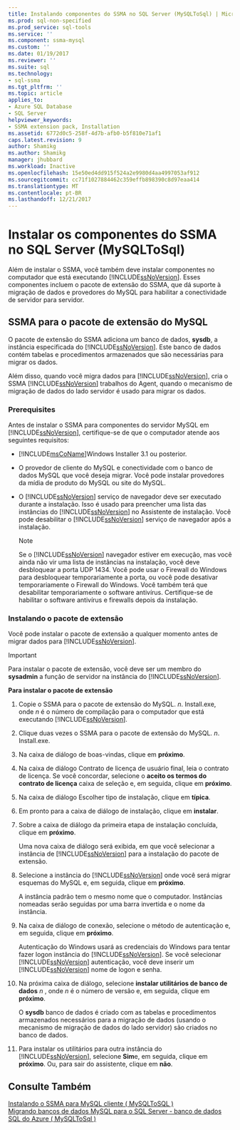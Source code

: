 ```yaml
---
title: Instalando componentes do SSMA no SQL Server (MySQLToSql) | Microsoft Docs
ms.prod: sql-non-specified
ms.prod_service: sql-tools
ms.service: ''
ms.component: ssma-mysql
ms.custom: ''
ms.date: 01/19/2017
ms.reviewer: ''
ms.suite: sql
ms.technology:
- sql-ssma
ms.tgt_pltfrm: ''
ms.topic: article
applies_to:
- Azure SQL Database
- SQL Server
helpviewer_keywords:
- SSMA extension pack, Installation
ms.assetid: 6772d0c5-258f-4d7b-afb0-b5f810e71af1
caps.latest.revision: 9
author: Shamikg
ms.author: Shamikg
manager: jhubbard
ms.workload: Inactive
ms.openlocfilehash: 15e50ed4dd915f524a2e9980d4aa4997053af912
ms.sourcegitcommit: cc71f1027884462c359effb898390c8d97eaa414
ms.translationtype: MT
ms.contentlocale: pt-BR
ms.lasthandoff: 12/21/2017
---
```

# <a name="installing-ssma-components-on-sql-server-mysqltosql"></a>Instalar os componentes do SSMA no SQL Server (MySQLToSql)
Além de instalar o SSMA, você também deve instalar componentes no computador que está executando [!INCLUDE[ssNoVersion](../../includes/ssnoversion_md.md)]. Esses componentes incluem o pacote de extensão do SSMA, que dá suporte à migração de dados e provedores do MySQL para habilitar a conectividade de servidor para servidor.  
  
## <a name="ssma-for-mysql-extension-pack"></a>SSMA para o pacote de extensão do MySQL  
O pacote de extensão do SSMA adiciona um banco de dados, **sysdb**, a instância especificada do [!INCLUDE[ssNoVersion](../../includes/ssnoversion_md.md)]. Este banco de dados contém tabelas e procedimentos armazenados que são necessárias para migrar os dados.  
  
Além disso, quando você migra dados para [!INCLUDE[ssNoVersion](../../includes/ssnoversion_md.md)], cria o SSMA [!INCLUDE[ssNoVersion](../../includes/ssnoversion_md.md)] trabalhos do Agent, quando o mecanismo de migração de dados do lado servidor é usado para migrar os dados.  
  
### <a name="prerequisites"></a>Prerequisites  
Antes de instalar o SSMA para componentes do servidor MySQL em [!INCLUDE[ssNoVersion](../../includes/ssnoversion_md.md)], certifique-se de que o computador atende aos seguintes requisitos:  
  
-   [!INCLUDE[msCoName](../../includes/msconame_md.md)]Windows Installer 3.1 ou posterior.  
  
-   O provedor de cliente do MySQL e conectividade com o banco de dados MySQL que você deseja migrar. Você pode instalar provedores da mídia de produto do MySQL ou site do MySQL.  
  
-   O [!INCLUDE[ssNoVersion](../../includes/ssnoversion_md.md)] serviço de navegador deve ser executado durante a instalação. Isso é usado para preencher uma lista das instâncias do [!INCLUDE[ssNoVersion](../../includes/ssnoversion_md.md)] no Assistente de instalação. Você pode desabilitar o [!INCLUDE[ssNoVersion](../../includes/ssnoversion_md.md)] serviço de navegador após a instalação.  
  
    > [!NOTE]  
    > Se o [!INCLUDE[ssNoVersion](../../includes/ssnoversion_md.md)] navegador estiver em execução, mas você ainda não vir uma lista de instâncias na instalação, você deve desbloquear a porta UDP 1434. Você pode usar o Firewall do Windows para desbloquear temporariamente a porta, ou você pode desativar temporariamente o Firewall do Windows. Você também terá que desabilitar temporariamente o software antivírus. Certifique-se de habilitar o software antivírus e firewalls depois da instalação.  
  
### <a name="installing-the-extension-pack"></a>Instalando o pacote de extensão  
Você pode instalar o pacote de extensão a qualquer momento antes de migrar dados para [!INCLUDE[ssNoVersion](../../includes/ssnoversion_md.md)].  
  
> [!IMPORTANT]  
> Para instalar o pacote de extensão, você deve ser um membro do **sysadmin** a função de servidor na instância do [!INCLUDE[ssNoVersion](../../includes/ssnoversion_md.md)].  
  
**Para instalar o pacote de extensão**  
  
1.  Copie o SSMA para o pacote de extensão do MySQL. *n*. Install.exe, onde  *n*  é o número de compilação para o computador que está executando [!INCLUDE[ssNoVersion](../../includes/ssnoversion_md.md)].  
  
2.  Clique duas vezes o SSMA para o pacote de extensão do MySQL. *n*. Install.exe.  
  
3.  Na caixa de diálogo de boas-vindas, clique em **próximo**.  
  
4.  Na caixa de diálogo Contrato de licença de usuário final, leia o contrato de licença. Se você concordar, selecione o **aceito os termos do contrato de licença** caixa de seleção e, em seguida, clique em **próximo**.  
  
5.  Na caixa de diálogo Escolher tipo de instalação, clique em **típica**.  
  
6.  Em pronto para a caixa de diálogo de instalação, clique em **instalar**.  
  
7.  Sobre a caixa de diálogo da primeira etapa de instalação concluída, clique em **próximo**.  
  
    Uma nova caixa de diálogo será exibida, em que você selecionar a instância de [!INCLUDE[ssNoVersion](../../includes/ssnoversion_md.md)] para a instalação do pacote de extensão.  
  
8.  Selecione a instância do [!INCLUDE[ssNoVersion](../../includes/ssnoversion_md.md)] onde você será migrar esquemas do MySQL e, em seguida, clique em **próximo**.  
  
    A instância padrão tem o mesmo nome que o computador. Instâncias nomeadas serão seguidas por uma barra invertida e o nome da instância.  
  
9. Na caixa de diálogo de conexão, selecione o método de autenticação e, em seguida, clique em **próximo**.  
  
    Autenticação do Windows usará as credenciais do Windows para tentar fazer logon instância do [!INCLUDE[ssNoVersion](../../includes/ssnoversion_md.md)]. Se você selecionar [!INCLUDE[ssNoVersion](../../includes/ssnoversion_md.md)] autenticação, você deve inserir um [!INCLUDE[ssNoVersion](../../includes/ssnoversion_md.md)] nome de logon e senha.  
  
10. Na próxima caixa de diálogo, selecione **instalar utilitários de banco de dados**  *n* , onde  *n*  é o número de versão e, em seguida, clique em **próximo**.  
  
    O **sysdb** banco de dados é criado com as tabelas e procedimentos armazenados necessários para a migração de dados (usando o mecanismo de migração de dados do lado servidor) são criados no banco de dados.  
  
11. Para instalar os utilitários para outra instância do [!INCLUDE[ssNoVersion](../../includes/ssnoversion_md.md)], selecione **Sim**e, em seguida, clique em **próximo**. Ou, para sair do assistente, clique em **não**.  
  
## <a name="see-also"></a>Consulte Também  
[Instalando o SSMA para MySQL cliente &#40; MySQLToSQL &#41;](../../ssma/mysql/installing-ssma-for-mysql-client-mysqltosql.md)  
[Migrando bancos de dados MySQL para o SQL Server - banco de dados SQL do Azure &#40; MySQLToSql &#41;](../../ssma/mysql/migrating-mysql-databases-to-sql-server-azure-sql-db-mysqltosql.md)  
  
